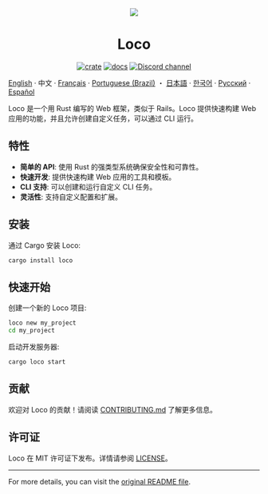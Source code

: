  <div align="center">

   <img src="https://github.com/loco-rs/loco/assets/83390/992d215a-3cd3-42ee-a1c7-de9fd25a5bac"/>

   <h1>Loco</h1>


   [![crate](https://img.shields.io/crates/v/loco-rs.svg)](https://crates.io/crates/loco-rs)
   [![docs](https://docs.rs/loco-rs/badge.svg)](https://docs.rs/loco-rs)
   [![Discord channel](https://img.shields.io/badge/discord-Join-us)](https://discord.gg/fTvyBzwKS8)

 </div>

[English](./README.md) · 中文 · [Français](./README.fr.md) · [Portuguese (Brazil)](./README-pt_BR.md) ・ [日本語](./README.ja.md) · [한국어](./README.ko.md) · [Русский](./README.ru.md) · [Español](./README.es.md)

Loco 是一个用 Rust 编写的 Web 框架，类似于 Rails。Loco 提供快速构建 Web 应用的功能，并且允许创建自定义任务，可以通过 CLI 运行。

## 特性

- **简单的 API**: 使用 Rust 的强类型系统确保安全性和可靠性。
- **快速开发**: 提供快速构建 Web 应用的工具和模板。
- **CLI 支持**: 可以创建和运行自定义 CLI 任务。
- **灵活性**: 支持自定义配置和扩展。

## 安装

通过 Cargo 安装 Loco:

```sh
cargo install loco
```

## 快速开始

创建一个新的 Loco 项目:

```sh
loco new my_project
cd my_project
```

启动开发服务器:

```sh
cargo loco start
```

## 贡献

欢迎对 Loco 的贡献！请阅读 [CONTRIBUTING.md](CONTRIBUTING.md) 了解更多信息。

## 许可证

Loco 在 MIT 许可证下发布。详情请参阅 [LICENSE](LICENSE)。

---

For more details, you can visit the [original README file](https://github.com/loco-rs/loco/blob/master/README.md).

